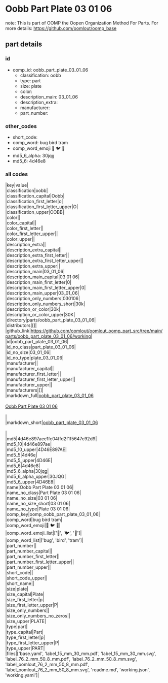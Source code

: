 # Oobb Part Plate 03 01 06  

note: This is part of OOMP the Oopen Organization Method For Parts. For more details: https://github.com/oomlout/oomp_base

##  part details





### id
* oomp_id: oobb_part_plate_03_01_06
  * classification: oobb
  * type: part
  * size: plate
  * color: 
  * description_main: 03_01_06
  * description_extra: 
  * manufacturer: 
  * part_number: 

### other_codes
* short_code: 
* oomp_word: bug bird tram
* oomp_word_emoji :bug: :bird: :tram:
* md5_6_alpha: 30jqg
* md5_6: 4d46e8

### all codes 
|key|value|  
|classification|oobb|  
|classification_capital|Oobb|  
|classification_first_letter|o|  
|classification_first_letter_upper|O|  
|classification_upper|OOBB|  
|color||  
|color_capital||  
|color_first_letter||  
|color_first_letter_upper||  
|color_upper||  
|description_extra||  
|description_extra_capital||  
|description_extra_first_letter||  
|description_extra_first_letter_upper||  
|description_extra_upper||  
|description_main|03_01_06|  
|description_main_capital|03 01 06|  
|description_main_first_letter|0|  
|description_main_first_letter_upper|0|  
|description_main_upper|03_01_06|  
|description_only_numbers|030106|  
|description_only_numbers_short|30k|  
|description_or_color|30k|  
|description_or_color_upper|30K|  
|directory|parts/oobb_part_plate_03_01_06|  
|distributors|[]|  
|github_link|https://github.com/oomlout/oomlout_oomp_part_src/tree/main/parts/oobb_part_plate_03_01_06/working|  
|id|oobb_part_plate_03_01_06|  
|id_no_class|part_plate_03_01_06|  
|id_no_size|03_01_06|  
|id_no_type|plate_03_01_06|  
|manufacturer||  
|manufacturer_capital||  
|manufacturer_first_letter||  
|manufacturer_first_letter_upper||  
|manufacturer_upper||  
|manufacturers|[]|  
|markdown_full|[oobb_part_plate_03_01_06](https://github.com/oomlout/oomlout_oomp_part_src/tree/main/parts/oobb_part_plate_03_01_06/working)<br>[](https://github.com/oomlout/oomlout_oomp_part_src/tree/main/parts/oobb_part_plate_03_01_06/working)<br>[Oobb Part Plate 03 01 06](https://github.com/oomlout/oomlout_oomp_part_src/tree/main/parts/oobb_part_plate_03_01_06/working)<br><br>|  
|markdown_short|[oobb_part_plate_03_01_06](https://github.com/oomlout/oomlout_oomp_part_src/tree/main/parts/oobb_part_plate_03_01_06/working)<br><br>|  
|md5|4d46e897aee1fc04ffd2f1f5647c92d9|  
|md5_10|4d46e897ae|  
|md5_10_upper|4D46E897AE|  
|md5_5|4d46e|  
|md5_5_upper|4D46E|  
|md5_6|4d46e8|  
|md5_6_alpha|30jqg|  
|md5_6_alpha_upper|30JQG|  
|md5_6_upper|4D46E8|  
|name|Oobb Part Plate 03 01 06|  
|name_no_class|Part Plate 03 01 06|  
|name_no_size|03 01 06|  
|name_no_size_short|03 01 06|  
|name_no_type|Plate 03 01 06|  
|oomp_key|oomp_oobb_part_plate_03_01_06|  
|oomp_word|bug bird tram|  
|oomp_word_emoji|:bug: :bird: :tram:|  
|oomp_word_emoji_list|[':bug:', ':bird:', ':tram:']|  
|oomp_word_list|['bug', 'bird', 'tram']|  
|part_number||  
|part_number_capital||  
|part_number_first_letter||  
|part_number_first_letter_upper||  
|part_number_upper||  
|short_code||  
|short_code_upper||  
|short_name||  
|size|plate|  
|size_capital|Plate|  
|size_first_letter|p|  
|size_first_letter_upper|P|  
|size_only_numbers||  
|size_only_numbers_no_zeros||  
|size_upper|PLATE|  
|type|part|  
|type_capital|Part|  
|type_first_letter|p|  
|type_first_letter_upper|P|  
|type_upper|PART|  
|files|['base.yaml', 'label_15_mm_30_mm.pdf', 'label_15_mm_30_mm.svg', 'label_76_2_mm_50_8_mm.pdf', 'label_76_2_mm_50_8_mm.svg', 'label_oomlout_76_2_mm_50_8_mm.pdf', 'label_oomlout_76_2_mm_50_8_mm.svg', 'readme.md', 'working.json', 'working.yaml']|  
